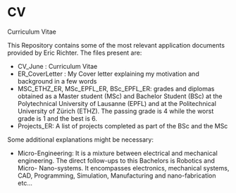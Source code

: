 # CV
Curriculum Vitae

This Repository contains some of the most relevant application documents provided by Eric Richter.
The files present are:
- CV_June : Curriculum Vitae
- ER_CoverLetter : My Cover letter explaining my motivation and background in a few words
- MSC_ETHZ_ER, MSc_EPFL_ER, BSc_EPFL_ER: grades and diplomas obtained as a Master student (MSc) and Bachelor Student (BSc) at the Polytechnical University of Lausanne (EPFL) and at the Politechnical University of Zürich (ETHZ). The passing grade is 4 while the worst grade is 1 and the best is 6.
- Projects_ER: A list of projects completed as part of the BSc and the MSc

Some additional explanations might be necessary:
- Micro-Engineering: It is a mixture between electrical and mechanical engineering. The direct follow-ups to this Bachelors is Robotics and Micro- Nano-systems. It encompasses electronics, mechanical systems, CAD, Programming, Simulation, Manufacturing and nano-fabrication etc...

